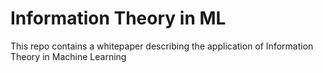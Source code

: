 # Information Theory in ML
This repo contains a whitepaper describing the application of Information Theory in Machine Learning

